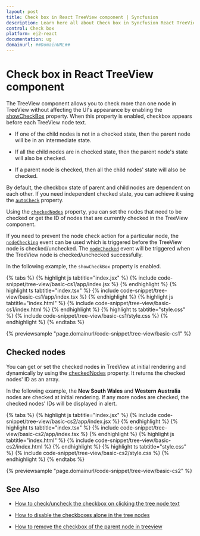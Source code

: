 ```yaml
---
layout: post
title: Check box in React TreeView component | Syncfusion
description: Learn here all about Check box in Syncfusion React TreeView component of Syncfusion Essential JS 2 and more.
control: Check box 
platform: ej2-react
documentation: ug
domainurl: ##DomainURL##
---
```


# Check box in React TreeView component

The TreeView component allows you to check more than one node in TreeView without affecting the UI's appearance by enabling the [showCheckBox](https://ej2.syncfusion.com/react/documentation/api/treeview/#showcheckbox) property. When this property is enabled, checkbox appears before each TreeView node text.

* If one of the child nodes is not in a checked state, then the parent node will be in an intermediate state.

* If all the child nodes are in checked state, then the parent node's state will also be checked.

* If a parent node is checked, then all the child nodes' state will also be checked.

By default, the checkbox state of parent and child nodes are dependent on each other. If you need independent checked state, you can achieve it using the [`autoCheck`](https://ej2.syncfusion.com/react/documentation/api/treeview/#autocheck) property.

Using the [`checkedNodes`](https://ej2.syncfusion.com/react/documentation/api/treeview/#checkednodes) property, you can set the nodes that need to be checked or get the ID of nodes that are currently checked in the TreeView component.

If you need to prevent the node check action for a particular node, the [`nodeChecking`](https://ej2.syncfusion.com/react/documentation/api/treeview/#nodechecking) event can be used which is triggered before the TreeView node is checked/unchecked. The [`nodeChecked`](https://ej2.syncfusion.com/react/documentation/api/treeview/#nodechecked) event will be triggered when the TreeView node is checked/unchecked successfully.

In the following example, the `showCheckBox` property is enabled.

{% tabs %}
{% highlight js tabtitle="index.jsx" %}
{% include code-snippet/tree-view/basic-cs1/app/index.jsx %}
{% endhighlight %}
{% highlight ts tabtitle="index.tsx" %}
{% include code-snippet/tree-view/basic-cs1/app/index.tsx %}
{% endhighlight %}
{% highlight js tabtitle="index.html" %}
{% include code-snippet/tree-view/basic-cs1/index.html %}
{% endhighlight %}
{% highlight ts tabtitle="style.css" %}
{% include code-snippet/tree-view/basic-cs1/style.css %}
{% endhighlight %}
{% endtabs %}

 {% previewsample "page.domainurl/code-snippet/tree-view/basic-cs1" %}

## Checked nodes

You can get or set the checked nodes in TreeView at initial rendering and dynamically by using the [checkedNodes](https://ej2.syncfusion.com/react/documentation/api/treeview/#checkednodes) property. It returns the checked nodes' ID as an array.

In the following example, the **New South Wales** and **Western Australia** nodes are checked at initial rendering. If any more nodes are checked, the checked nodes' IDs will be displayed in alert.

{% tabs %}
{% highlight js tabtitle="index.jsx" %}
{% include code-snippet/tree-view/basic-cs2/app/index.jsx %}
{% endhighlight %}
{% highlight ts tabtitle="index.tsx" %}
{% include code-snippet/tree-view/basic-cs2/app/index.tsx %}
{% endhighlight %}
{% highlight js tabtitle="index.html" %}
{% include code-snippet/tree-view/basic-cs2/index.html %}
{% endhighlight %}
{% highlight ts tabtitle="style.css" %}
{% include code-snippet/tree-view/basic-cs2/style.css %}
{% endhighlight %}
{% endtabs %}

 {% previewsample "page.domainurl/code-snippet/tree-view/basic-cs2" %}

## See Also

* [How to check/uncheck the checkbox on clicking the tree node text](./how-to/check-uncheck-the-checkbox-on-clicking-the-tree-node-text)

* [How to disable the checkboxes alone in the tree nodes](./how-to/disable-checkbox-of-the-tree-node/)

* [How to remove the checkbox of the parent node in treeview](./how-to/remove-parent-checkbox/)